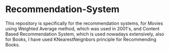 # Recommendation-System
This repository is specifically for the recommendation systems, for Movies using Weighted Average method, which was used in 2001's, and Content Based Recommendation System, which is used nowadays extensively, also for Books, I have used KNearestNeignbors principle for Recommending Books.
